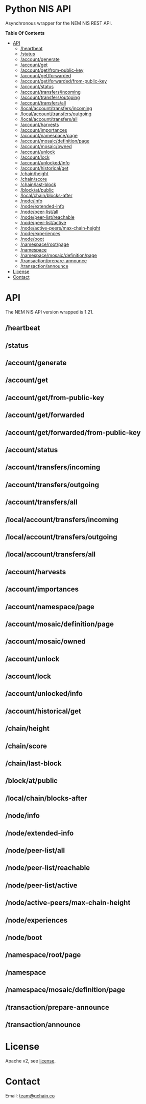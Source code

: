 # Python NIS API

Asynchronous wrapper for the NEM NIS REST API.

**Table Of Contents**

- [API](#api)
  - [/heartbeat](#heartbeat)
  - [/status](#status)
  - [/account/generate](#accountgenerate)
  - [/account/get](#accountget)
  - [/account/get/from-public-key](#accountgetfrom-public-key)
  - [/account/get/forwarded](#accountgetforwarded)
  - [/account/get/forwarded/from-public-key](#accountgetforwardedfrom-public-key)
  - [/account/status](#accountstatus)
  - [/account/transfers/incoming](#accounttransfersincoming)
  - [/account/transfers/outgoing](#accounttransfersoutgoing)
  - [/account/transfers/all](#accounttransfersall)
  - [/local/account/transfers/incoming](#localaccounttransfersincoming)
  - [/local/account/transfers/outgoing](#localaccounttransfersoutgoing)
  - [/local/account/transfers/all](#localaccounttransfersall)
  - [/account/harvests](#accountharvests)
  - [/account/importances](#accountimportances)
  - [/account/namespace/page](#accountnamespacepage)
  - [/account/mosaic/definition/page](#accountmosaicdefinitionpage)
  - [/account/mosaic/owned](#accountmosaicowned)
  - [/account/unlock](#accountunlock)
  - [/account/lock](#accountlock)
  - [/account/unlocked/info](#accountunlockedinfo)
  - [/account/historical/get](#accounthistoricalget)
  - [/chain/height](#chainheight)
  - [/chain/score](#chainscore)
  - [/chain/last-block](#chainlast-block)
  - [/block/at/public](#blockatpublic)
  - [/local/chain/blocks-after](#localchainblocks-after)
  - [/node/info](#nodeinfo)
  - [/node/extended-info](#nodeextended-info)
  - [/node/peer-list/all](#nodepeer-listall)
  - [/node/peer-list/reachable](#nodepeer-listreachable)
  - [/node/peer-list/active](#nodepeer-listactive)
  - [/node/active-peers/max-chain-height](#nodeactive-peersmax-chain-height)
  - [/node/experiences](#nodeexperiences)
  - [/node/boot](#nodeboot)
  - [/namespace/root/page](#namespacerootpage)
  - [/namespace](#namespace)
  - [/namespace/mosaic/definition/page](#namespacemosaicdefinitionpage)
  - [/transaction/prepare-announce](#transactionprepare-announce)
  - [/transaction/announce](#transactionannounce)
- [License](#license)
- [Contact](#contact)

# API

The NEM NIS API version wrapped is 1.21.

## /heartbeat

## /status

## /account/generate

## /account/get

## /account/get/from-public-key

## /account/get/forwarded

## /account/get/forwarded/from-public-key

## /account/status

## /account/transfers/incoming

## /account/transfers/outgoing

## /account/transfers/all

## /local/account/transfers/incoming

## /local/account/transfers/outgoing

## /local/account/transfers/all

## /account/harvests

## /account/importances

## /account/namespace/page

## /account/mosaic/definition/page

## /account/mosaic/owned

## /account/unlock

## /account/lock

## /account/unlocked/info

## /account/historical/get

## /chain/height

## /chain/score

## /chain/last-block

## /block/at/public

## /local/chain/blocks-after

## /node/info

## /node/extended-info

## /node/peer-list/all

## /node/peer-list/reachable

## /node/peer-list/active

## /node/active-peers/max-chain-height

## /node/experiences

## /node/boot

## /namespace/root/page

## /namespace

## /namespace/mosaic/definition/page

## /transaction/prepare-announce

## /transaction/announce

# License

Apache v2, see [license](LICENSE).

# Contact

Email: team@qchain.co
